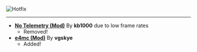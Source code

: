 ![Hotfix](https://github.com/NotAGanesh/OptiNa-Reborn/blob/main/update_banners/hotfix_changelog_banner.png?raw=true)
<hr>

 - **[No Telemetry (Mod)](https://modrinth.com/mod/no-telemetry)** By **kb1000** due to low frame rates
   - Removed!
 - **[e4mc (Mod)](https://modrinth.com/mod/e4mc)** By **vgskye**
   - Added!
